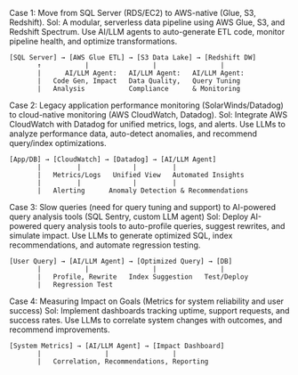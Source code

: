 Case 1: Move from SQL Server (RDS/EC2) to AWS-native (Glue, S3, Redshift).
Sol: A modular, serverless data pipeline using AWS Glue, S3, and Redshift Spectrum. Use AI/LLM agents to auto-generate ETL code, monitor pipeline health, and optimize transformations.

```
[SQL Server] → [AWS Glue ETL] → [S3 Data Lake] → [Redshift DW]
       ↑           |                |                |
       |      AI/LLM Agent:   AI/LLM Agent:   AI/LLM Agent:
       |   Code Gen, Impact   Data Quality,   Query Tuning
       |   Analysis           Compliance      & Monitoring
```

Case 2: Legacy application performance monitoring (SolarWinds/Datadog) to cloud-native monitoring (AWS CloudWatch, Datadog). 
Sol: Integrate AWS CloudWatch with Datadog for unified metrics, logs, and alerts. 
Use LLMs to analyze performance data, auto-detect anomalies, and recommend query/index optimizations.
```
[App/DB] → [CloudWatch] → [Datadog] → [AI/LLM Agent]
       |         |             |         |
       |   Metrics/Logs   Unified View   Automated Insights
       |         |             |         |
       |   Alerting      Anomaly Detection & Recommendations
```

Case 3: Slow queries (need for query tuning and support) to AI-powered query analysis tools (SQL Sentry, custom LLM agent) 
Sol: Deploy AI-powered query analysis tools to auto-profile queries, suggest rewrites, and simulate impact.
Use LLMs to generate optimized SQL, index recommendations, and automate regression testing.
```
[User Query] → [AI/LLM Agent] → [Optimized Query] → [DB]
       |           |                |                |
       |   Profile, Rewrite   Index Suggestion   Test/Deploy
       |   Regression Test
```

Case 4: Measuring Impact on Goals (Metrics for system reliability and user success)
Sol: Implement dashboards tracking uptime, support requests, and success rates. Use LLMs to correlate system changes with outcomes, and recommend improvements.
```
[System Metrics] → [AI/LLM Agent] → [Impact Dashboard]
       |                |                |
       |   Correlation, Recommendations, Reporting
```
